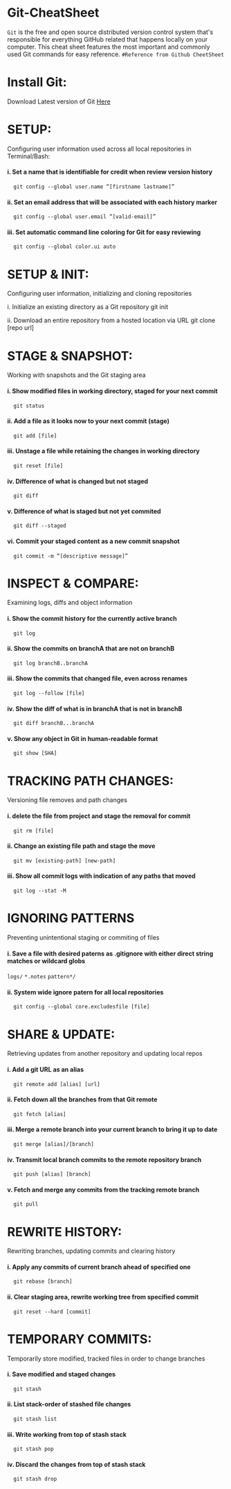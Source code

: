 # Git-CheatSheet
`Git` is the free and open source distributed version control system that's responsible for everything GitHub
related that happens locally on your computer. This cheat sheet features the most important and commonly
used Git commands for easy reference.     `#Reference from Github CheetSheet`


# Install Git:
Download Latest version of Git [Here](https://git-scm.com/downloads)

# SETUP: 
Configuring user information used across all local repositories in Terminal/Bash:

#### i.   Set a name that is identifiable for credit when review version history

      git config --global user.name “[firstname lastname]”
#### ii.  Set an email address that will be associated with each history marker

      git config --global user.email “[valid-email]”
#### iii. Set automatic command line coloring for Git for easy reviewing

      git config --global color.ui auto
      
# SETUP & INIT:
Configuring user information, initializing and cloning repositories

i.   Initialize an existing directory as a Git repository
      git init

ii.  Download an entire repository from a hosted location via URL
      git clone [repo url]

# STAGE & SNAPSHOT:
Working with snapshots and the Git staging area

#### i.   Show modified files in working directory, staged for your next commit

      git status
#### ii.  Add a file as it looks now to your next commit (stage)

      git add [file]
#### iii. Unstage a file while retaining the changes in working directory

      git reset [file]
#### iv.  Difference of what is changed but not staged

      git diff
#### v.   Difference of what is staged but not yet commited

      git diff --staged
#### vi.  Commit your staged content as a new commit snapshot

      git commit -m “[descriptive message]”

# INSPECT & COMPARE:
Examining logs, diffs and object information

#### i.   Show the commit history for the currently active branch

      git log
#### ii.  Show the commits on branchA that are not on branchB

      git log branchB..branchA
#### iii. Show the commits that changed file, even across renames

      git log --follow [file]
#### iv.  Show the diff of what is in branchA that is not in branchB

      git diff branchB...branchA
#### v.  Show any object in Git in human-readable format

      git show [SHA]

# TRACKING PATH CHANGES:
Versioning file removes and path changes

#### i.  delete the file from project and stage the removal for commit

      git rm [file]
#### ii.  Change an existing file path and stage the move

      git mv [existing-path] [new-path]
#### iii. Show all commit logs with indication of any paths that moved

      git log --stat -M

# IGNORING PATTERNS
Preventing unintentional staging or commiting of files

#### i.   Save a file with desired paterns as .gitignore with either direct string matches or wildcard globs
`logs/`
`*.notes`
`pattern*/`

#### ii.  System wide ignore patern for all local repositories

      git config --global core.excludesfile [file]

# SHARE & UPDATE:
Retrieving updates from another repository and updating local repos

#### i.   Add a git URL as an alias

      git remote add [alias] [url]
#### ii.  Fetch down all the branches from that Git remote

      git fetch [alias]
#### iii. Merge a remote branch into your current branch to bring it up to date

      git merge [alias]/[branch]
#### iv.  Transmit local branch commits to the remote repository branch

      git push [alias] [branch]
#### v.   Fetch and merge any commits from the tracking remote branch

      git pull

# REWRITE HISTORY:
Rewriting branches, updating commits and clearing history

#### i.   Apply any commits of current branch ahead of specified one

      git rebase [branch]
#### ii.  Clear staging area, rewrite working tree from specified commit

      git reset --hard [commit]

# TEMPORARY COMMITS:
Temporarily store modified, tracked files in order to change branches

#### i.   Save modified and staged changes

      git stash
#### ii.  List stack-order of stashed file changes

      git stash list
#### iii. Write working from top of stash stack

      git stash pop
#### iv.  Discard the changes from top of stash stack

      git stash drop

